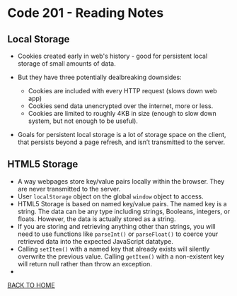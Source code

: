 # Code 201 - Reading Notes
<!-- All notes were taken from Reading assignment 13 references in Jon Duckett's book and online references -->
## Local Storage
- Cookies created early in web's history - good for persistent local storage of small amounts of data. 
- But they have three potentially dealbreaking downsides:
  - Cookies are included with every HTTP request (slows down web app)
  - Cookies send data unencrypted over the internet, more or less.
  - Cookies are limited to roughly 4KB in size (enough to slow down system, but not enough to be useful).

- Goals for persistent local storage is a lot of storage space on the client, that persists beyond a page refresh, and isn’t transmitted to the server.

## HTML5 Storage
- A way webpages store key/value pairs locally within the browser. They are never transmitted to the server.
- User `localStorage` object on the global `window` object to access.
- HTML5 Storage is based on named key/value pairs. The named key is a string. The data can be any type including strings, Booleans, integers, or floats. However, the data is actually stored as a string.
- If you are storing and retrieving anything other than strings, you will need to use functions like `parseInt()` or `parseFloat()` to coerce your retrieved data into the expected JavaScript datatype.
- Calling `setItem()` with a named key that already exists will silently overwrite the previous value. Calling `getItem()` with a non-existent key will return null rather than throw an exception.
- 




[BACK TO HOME](../README.md)